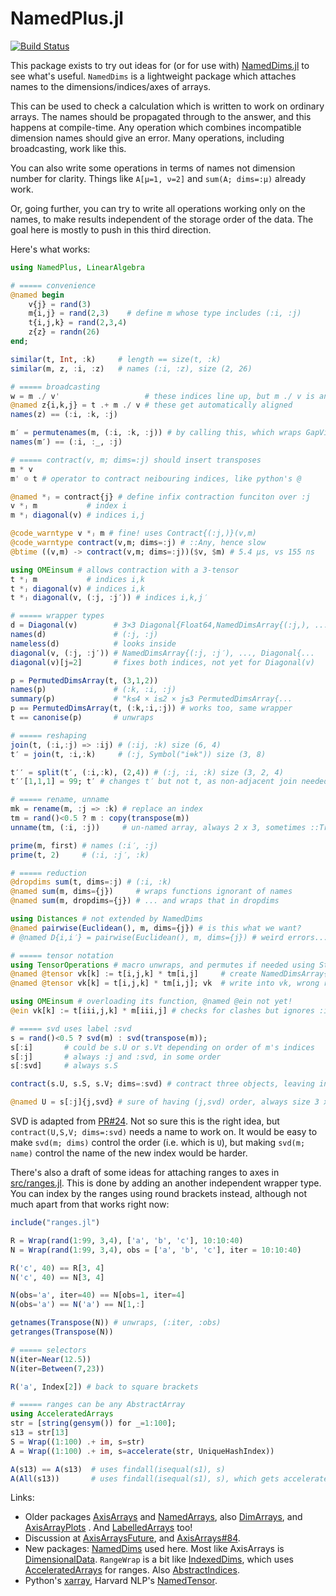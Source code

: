 # NamedPlus.jl

[![Build Status](https://travis-ci.org/mcabbott/NamedPlus.jl.svg?branch=master)](https://travis-ci.org/mcabbott/NamedPlus.jl)

This package exists to try out ideas for (or for use with) [NamedDims.jl](https://github.com/invenia/NamedDims.jl)
to see what's useful. `NamedDims` is a lightweight package which attaches names to the 
dimensions/indices/axes of arrays. 

This can be used to check a calculation which is written to work on ordinary arrays.
The names should be propagated through to the answer, and this happens at compile-time.
Any operation which combines incompatible dimension names should give an error.
Many operations, including broadcasting, work like this.

You can also write some operations in terms of names not dimension number
for clarity. Things like `A[μ=1, ν=2]` and `sum(A; dims=:μ)` already work.

Or, going further, you can try to write all operations working only on the names, 
to make results independent of the storage order of the data.
The goal here is mostly to push in this third direction. 

Here's what works: 

```julia
using NamedPlus, LinearAlgebra

# ===== convenience
@named begin
    v{j} = rand(3)
    m{i,j} = rand(2,3)    # define m whose type includes (:i, :j)
    t{i,j,k} = rand(2,3,4)
    z{z} = randn(26)
end;

similar(t, Int, :k)     # length == size(t, :k)
similar(m, z, :i, :z)   # names (:i, :z), size (2, 26)

# ===== broadcasting
w = m ./ v'                   # these indices line up, but m ./ v is an error
@named z{i,k,j} = t .+ m ./ v # these get automatically aligned
names(z) == (:i, :k, :j)

m′ = permutenames(m, (:i, :k, :j)) # by calling this, which wraps GapView{T,3,(1,0,2),(1,3),...
names(m′) == (:i, :_, :j)

# ===== contract(v, m; dims=:j) should insert transposes
m * v
m' ⊙ t # operator to contract neibouring indices, like python's @

@named *ⱼ = contract{j} # define infix contraction funciton over :j
v *ⱼ m           # index i
m *ⱼ diagonal(v) # indices i,j

@code_warntype v *ⱼ m # fine! uses Contract{(:j,)}(v,m)
@code_warntype contract(v,m; dims=:j) # ::Any, hence slow
@btime ((v,m) -> contract(v,m; dims=:j))($v, $m) # 5.4 μs, vs 155 ns

using OMEinsum # allows contraction with a 3-tensor
t *ⱼ m           # indices i,k
t *ⱼ diagonal(v) # indices i,k
t *ⱼ diagonal(v, (:j, :j′)) # indices i,k,j′

# ===== wrapper types
d = Diagonal(v)        # 3×3 Diagonal{Float64,NamedDimsArray{(:j,), ...
names(d)               # (:j, :j)
nameless(d)            # looks inside
diagonal(v, (:j, :j′)) # NamedDimsArray{(:j, :j′), ..., Diagonal{...
diagonal(v)[j=2]       # fixes both indices, not yet for Diagonal(v)

p = PermutedDimsArray(t, (3,1,2))
names(p)               # (:k, :i, :j)
summary(p)             # "k≤4 × i≤2 × j≤3 PermutedDimsArray{...
p == PermutedDimsArray(t, (:k,:i,:j)) # works too, same wrapper
t == canonise(p)       # unwraps

# ===== reshaping
join(t, (:i,:j) => :ij) # (:ij, :k) size (6, 4)
t′ = join(t, :i,:k)     # (:j, Symbol("i⊗k")) size (3, 8)

t′′ = split(t′, (:i,:k), (2,4)) # (:j, :i, :k) size (3, 2, 4)
t′′[1,1,1] = 99; t′ # changes t′ but not t, as non-adjacent join needed permutedims

# ===== rename, unname
mk = rename(m, :j => :k) # replace an index
tm = rand()<0.5 ? m : copy(transpose(m))
unname(tm, (:i, :j))     # un-named array, always 2 x 3, sometimes ::Transpose

prime(m, first) # names (:i′, :j)
prime(t, 2)     # (:i, :j′, :k)

# ===== reduction
@dropdims sum(t, dims=:j) # (:i, :k)
@named sum(m, dims={j})     # wraps functions ignorant of names
@named sum(m, dropdims={j}) # ... and wraps that in dropdims

using Distances # not extended by NamedDims
@named pairwise(Euclidean(), m, dims={j}) # is this what we want?
# @named D{i,i′} = pairwise(Euclidean(), m, dims={j}) # weird errors...

# ===== tensor notation
using TensorOperations # macro unwraps, and permutes if needed using Strided 
@named @tensor vk[k] := t[i,j,k] * tm[i,j]     # create NamedDimsArray{(:k,)
@named @tensor vk[k] = t[i,j,k] * tm[i,j]; vk  # write into vk, wrong return type :(

using OMEinsum # overloading its function, @named @ein not yet! 
@ein vk[k] := t[iii,j,k] * m[iii,j] # checks for clashes but ignores :iii

# ===== svd uses label :svd
s = rand()<0.5 ? svd(m) : svd(transpose(m));
s[:i]       # could be s.U or s.Vt depending on order of m's indices
s[:j]       # always :j and :svd, in some order
s[:svd]     # always s.S

contract(s.U, s.S, s.V; dims=:svd) # contract three objects, leaving indices i & j ## BROKEN

@named U = s[:j]{j,svd} # sure of having (j,svd) order, always size 3 x 2, sometimes ::Transpose
```

SVD is adapted from [PR#24](https://github.com/invenia/NamedDims.jl/pull/24). 
Not so sure this is the right idea, but `contract(U,S,V; dims=:svd)` needs a name to work on.
It would be easy to make `svd(m; dims)` control the order (i.e. which is `U`), 
but making `svd(m; name)` control the name of the new index would be harder. 

There's also a draft of some ideas for attaching ranges to axes in [src/ranges.jl](src/ranges.jl).
This is done by adding an another independent wrapper type.
You can index by the ranges using round brackets instead,
although not much apart from that works right now:

```julia
include("ranges.jl")

R = Wrap(rand(1:99, 3,4), ['a', 'b', 'c'], 10:10:40)
N = Wrap(rand(1:99, 3,4), obs = ['a', 'b', 'c'], iter = 10:10:40)

R('c', 40) == R[3, 4]
N('c', 40) == N[3, 4]

N(obs='a', iter=40) == N[obs=1, iter=4]
N(obs='a') == N('a') == N[1,:]

getnames(Transpose(N)) # unwraps, (:iter, :obs)
getranges(Transpose(N))

# ===== selectors
N(iter=Near(12.5))
N(iter=Between(7,23))

R('a', Index[2]) # back to square brackets

# ===== ranges can be any AbstractArray
using AcceleratedArrays
str = [string(gensym()) for _=1:100];
s13 = str[13]
S = Wrap((1:100) .+ im, s=str)
A = Wrap((1:100) .+ im, s=accelerate(str, UniqueHashIndex))

A(s13) == A(s13)  # uses findall(isequal(s1), s)
A(All(s13))       # uses findall(isequal(s1), s), which gets accelerated
```

Links:
* Older packages [AxisArrays](https://github.com/JuliaArrays/AxisArrays.jl) and 
  [NamedArrays](https://github.com/davidavdav/NamedArrays.jl),
  also [DimArrays](https://github.com/mcabbott/DimArrays.jl), 
  and [AxisArrayPlots](https://github.com/jw3126/AxisArrayPlots.jl) .
  And [LabelledArrays](https://github.com/JuliaDiffEq/LabelledArrays.jl) too!
* Discussion at [AxisArraysFuture](https://github.com/JuliaCollections/AxisArraysFuture/issues/1), and [AxisArrays#84](https://github.com/JuliaArrays/AxisArrays.jl/issues/84). 
* New packages: [NamedDims](https://github.com/invenia/NamedDims.jl) used here.
  Most like AxisArrays is [DimensionalData](https://github.com/rafaqz/DimensionalData.jl).
  `RangeWrap` is a bit like [IndexedDims](https://github.com/invenia/IndexedDims.jl),
  which uses [AcceleratedArrays](https://github.com/andyferris/AcceleratedArrays.jl) for ranges.
  Also [AbstractIndices](https://github.com/Tokazama/AbstractIndices.jl).
* Python's [xarray](http://xarray.pydata.org/en/stable/), Harvard NLP's [NamedTensor](http://nlp.seas.harvard.edu/NamedTensor). 

